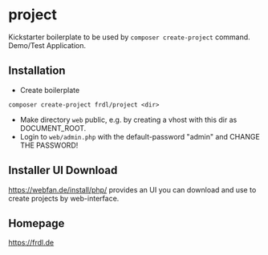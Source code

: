 # project
Kickstarter boilerplate to be used by `composer create-project` command. Demo/Test Application.

## Installation
* Create boilerplate
````
composer create-project frdl/project <dir>
````
* Make directory `web` public, e.g. by creating a vhost with this dir as DOCUMENT_ROOT.
* Login to `web/admin.php` with the default-password "admin" and CHANGE THE PASSWORD!

## Installer UI Download
https://webfan.de/install/php/ provides an UI you can download and use to create projects by web-interface.

## Homepage
https://frdl.de
